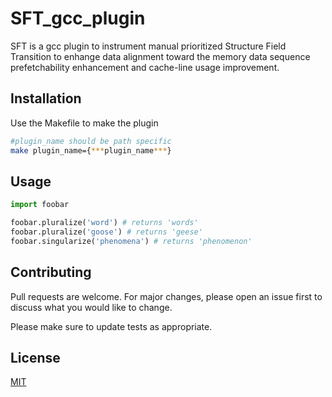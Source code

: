 # SFT_gcc_plugin

SFT is a gcc plugin to instrument manual prioritized Structure Field Transition to enhange data alignment toward the memory data sequence prefetchability enhancement and cache-line usage improvement.

## Installation

Use the Makefile to make the plugin

```bash
#plugin_name should be path specific
make plugin_name={***plugin_name***}
```

## Usage

```python
import foobar

foobar.pluralize('word') # returns 'words'
foobar.pluralize('goose') # returns 'geese'
foobar.singularize('phenomena') # returns 'phenomenon'
```

## Contributing
Pull requests are welcome. For major changes, please open an issue first to discuss what you would like to change.

Please make sure to update tests as appropriate.

## License
[MIT](https://choosealicense.com/licenses/mit/)
